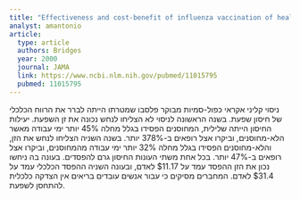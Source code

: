 ```yaml
---
title: "Effectiveness and cost-benefit of influenza vaccination of healthy working adults: A randomized controlled trial"
analyst: amantonio
article:
  type: article
  authors: Bridges
  year: 2000
  journal: JAMA
  link: https://www.ncbi.nlm.nih.gov/pubmed/11015795
  pubmed: 11015795
---
```


ניסוי קליני אקראי כפול-סמיות מבוקר פלסבו שמטרתו הייתה לברר את הרווח הכלכלי של חיסון שפעת.
בשנה הראשונה לניסוי לא הצליחו לנחש נכונה את זן השפעת. יעילות החיסון הייתה שלילית, המחוסנים הפסידו בגלל מחלה 45% יותר ימי עבודה מאשר הלא-מחוסנים, וביקרו אצל רופאים ב-378% יותר.
בשנה השניה הצליחו לנחש את הזן, והלא-מחוסנים הפסידו בגלל מחלה 32% יותר ימי עבודה מהמחוסנים, וביקרו אצל רופאים ב-47% יותר.
בכל אחת משתי העונות החיסון גרם להפסדים. בעונה בה ניחשו נכון את הזן ההפסד עמד על $11.17 לאדם, ובעונה השניה ההפסד הכלכלי עמד על $31.4 לאדם.
המחברים מסיקים כי עבור אנשים עובדים בריאים אין הצדקה כלכלית להתחסן לשפעת.
